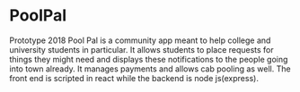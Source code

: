 # PoolPal
Prototype 2018
Pool Pal is a community app meant to help college and university students in particular. 
It allows students to place requests for things they might need and displays these notifications to the people going into town already. It manages payments and allows cab pooling as well.
The front end is scripted in react while the backend is node js(express).
